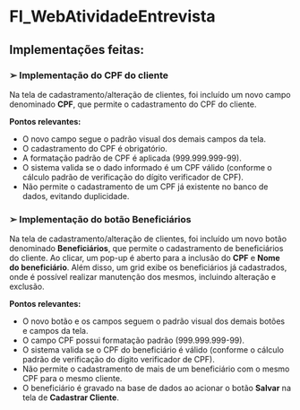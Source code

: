 ﻿# FI_WebAtividadeEntrevista

## Implementações feitas:

### ➢ Implementação do CPF do cliente
Na tela de cadastramento/alteração de clientes, foi incluído um novo campo denominado **CPF**, que permite o cadastramento do CPF do cliente. 

**Pontos relevantes:**
- O novo campo segue o padrão visual dos demais campos da tela.
- O cadastramento do CPF é obrigatório.
- A formatação padrão de CPF é aplicada (999.999.999-99).
- O sistema valida se o dado informado é um CPF válido (conforme o cálculo padrão de verificação do dígito verificador de CPF).
- Não permite o cadastramento de um CPF já existente no banco de dados, evitando duplicidade.

### ➢ Implementação do botão Beneficiários
Na tela de cadastramento/alteração de clientes, foi incluído um novo botão denominado **Beneficiários**, que permite o cadastramento de beneficiários do cliente. Ao clicar, um pop-up é aberto para a inclusão do **CPF** e **Nome do beneficiário**. Além disso, um grid exibe os beneficiários já cadastrados, onde é possível realizar manutenção dos mesmos, incluindo alteração e exclusão.

**Pontos relevantes:**
- O novo botão e os campos seguem o padrão visual dos demais botões e campos da tela.
- O campo CPF possui formatação padrão (999.999.999-99).
- O sistema valida se o CPF do beneficiário é válido (conforme o cálculo padrão de verificação do dígito verificador de CPF).
- Não permite o cadastramento de mais de um beneficiário com o mesmo CPF para o mesmo cliente.
- O beneficiário é gravado na base de dados ao acionar o botão **Salvar** na tela de **Cadastrar Cliente**.
